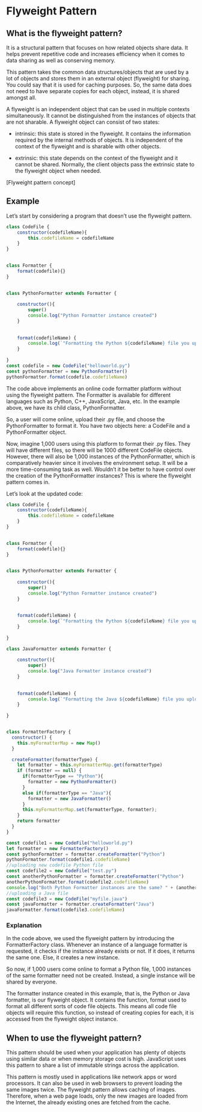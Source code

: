 # Flyweight Pattern
## What is the flyweight pattern?
It is a structural pattern that focuses on how related objects share data. It helps prevent repetitive code and increases efficiency when it comes to data sharing as well as conserving memory.

This pattern takes the common data structures/objects that are used by a lot of objects and stores them in an external object (flyweight) for sharing. You could say that it is used for caching purposes. So, the same data does not need to have separate copies for each object, instead, it is shared amongst all.

A flyweight is an independent object that can be used in multiple contexts simultaneously. It cannot be distinguished from the instances of objects that are not sharable. A flyweight object can consist of two states:

- intrinsic: this state is stored in the flyweight. It contains the information required by the internal methods of objects. It is independent of the context of the flyweight and is sharable with other objects.

- extrinsic: this state depends on the context of the flyweight and it cannot be shared. Normally, the client objects pass the extrinsic state to the flyweight object when needed.

[Flyweight pattern concept]

## Example
Let’s start by considering a program that doesn’t use the flyweight pattern.

```javascript
class CodeFile {
    constructor(codefileName){
        this.codefileName = codefileName
    }
}

 
class Formatter {
    format(codefile){}
}

 
class PythonFormatter extends Formatter {
 
    constructor(){
        super()
        console.log("Python Formatter instance created")
    }
     
   
    format(codefileName) {
        console.log(`"Formatting the Python ${codefileName} file you uploaded.`)
    }
 
}
const codefile = new CodeFile("helloworld.py")
const pythonFormatter = new PythonFormatter()
pythonFormatter.format(codefile.codefileName)
```

The code above implements an online code formatter platform without using the flyweight pattern. The Formatter is available for different languages such as Python, C++, JavaScript, Java, etc. In the example above, we have its child class, PythonFormatter.

So, a user will come online, upload their .py file, and choose the PythonFormatter to format it. You have two objects here: a CodeFile and a PythonFormatter object.

Now, imagine 1,000 users using this platform to format their .py files. They will have different files, so there will be 1000 different CodeFile objects. However, there will also be 1,000 instances of the PythonFormatter, which is comparatively heavier since it involves the environment setup. It will be a more time-consuming task as well. Wouldn’t it be better to have control over the creation of the PythonFormatter instances? This is where the flyweight pattern comes in.

Let’s look at the updated code:

```javascript
class CodeFile {
    constructor(codefileName){
        this.codefileName = codefileName
    }
}

 
class Formatter {
    format(codefile){}
}

 
class PythonFormatter extends Formatter {
 
    constructor(){
        super()
        console.log("Python Formatter instance created")
    }
     
   
    format(codefileName) {
        console.log(`"Formatting the Python ${codefileName} file you uploaded.`)
    }
 
}

class JavaFormatter extends Formatter {
 
    constructor(){
        super()
        console.log("Java Formatter instance created")
    }
     
   
    format(codefileName) {
        console.log(`"Formatting the Java ${codefileName} file you uploaded.`)
    }
 
}


class FormatterFactory {
  constructor() {
    this.myFormatterMap = new Map()
  }

  createFormatter(formatterType) {
    let formatter = this.myFormatterMap.get(formatterType)
    if (formatter == null) {
      if(formatterType == "Python"){
        formatter = new PythonFormatter()
      }
      else if(formatterType == "Java"){
        formatter = new JavaFormatter()
      }
      this.myFormatterMap.set(formatterType, formatter);
    }
    return formatter
  }
}

const codefile1 = new CodeFile("helloworld.py")
let formatter = new FormatterFactory()
const pythonFormatter = formatter.createFormatter("Python")
pythonFormatter.format(codefile1.codefileName)
//uploading new codefile Python file
const codefile2 = new CodeFile("test.py")
const anotherPythonFormatter = formatter.createFormatter("Python")
anotherPythonFormatter.format(codefile2.codefileName)
console.log("Both Python Formatter instances are the same? " + (anotherPythonFormatter === pythonFormatter))
//uploading a Java file
const codefile3 = new CodeFile("myfile.java")
const javaFormatter = formatter.createFormatter("Java")
javaFormatter.format(codefile3.codefileName)
```


### Explanation
In the code above, we used the flyweight pattern by introducing the FormatterFactory class. Whenever an instance of a language formatter is requested, it checks if the instance already exists or not. If it does, it returns the same one. Else, it creates a new instance.

So now, if 1,000 users come online to format a Python file, 1,000 instances of the same formatter need not be created. Instead, a single instance will be shared by everyone.

The formatter instance created in this example, that is, the Python or Java formatter, is our flyweight object. It contains the function, format used to format all different sorts of code file objects. This means all code file objects will require this function, so instead of creating copies for each, it is accessed from the flyweight object instance.

## When to use the flyweight pattern?
This pattern should be used when your application has plenty of objects using similar data or when memory storage cost is high. JavaScript uses this pattern to share a list of immutable strings across the application.

This pattern is mostly used in applications like network apps or word processors. It can also be used in web browsers to prevent loading the same images twice. The flyweight pattern allows caching of images. Therefore, when a web page loads, only the new images are loaded from the Internet, the already existing ones are fetched from the cache.
